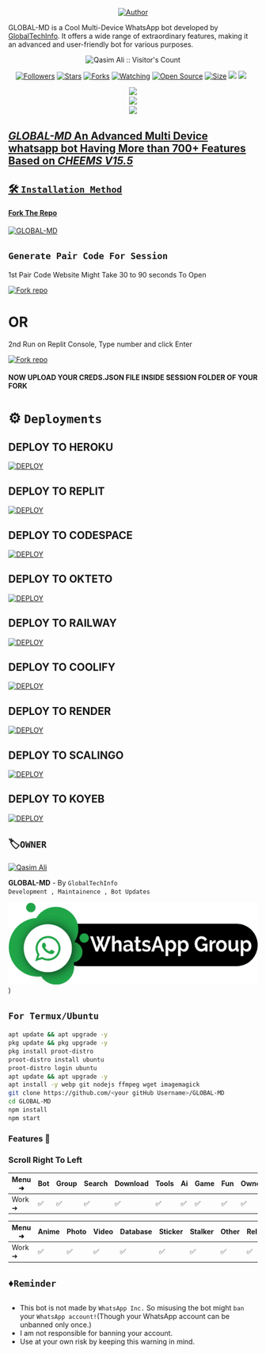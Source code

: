 <p align="center">
<a href="https://github.com/GlobalTechInfo"><img title="Author" src="https://telegra.ph/file/78899ccfed9d3ec2fee61.jpg?style=for-the-badge&logo=github"></a>

GLOBAL-MD is a Cool Multi-Device WhatsApp bot developed by [GlobalTechInfo](https://github.com/GlobalTechInfo). It offers a wide range of extraordinary features, making it an advanced and user-friendly bot for various purposes.

<p align="center"><img src="https://profile-counter.glitch.me/{GLOBAL-MD}/count.svg" alt="Qasim Ali :: Visitor's Count" /></p>


<p align="center">
<a href="https://github.com/GlobalTechInfo/followers"><img title="Followers" src="https://img.shields.io/github/followers/GlobalTechInfo?color=red&style=flat-square"></a>
<a href="https://github.com/GlobalTechInfo/GLOBAL-MD/stargazers/"><img title="Stars" src="https://img.shields.io/github/stars/GlobalTechInfo/GLOBAL-MD?color=blue&style=flat-square"></a>
<a href="https://github.com/GlobalTechInfo/GLOBAL-MD/network/members"><img title="Forks" src="https://img.shields.io/github/forks/GlobalTechInfo/GLOBAL-MD?color=red&style=flat-square"></a>
<a href="https://github.com/GlobalTechInfo/GLOBAL-MD/watchers"><img title="Watching" src="https://img.shields.io/github/watchers/GlobalTechInfo/GLOBAL-MD?label=Watchers&color=blue&style=flat-square"></a>
<a href="https://github.com/GlobalTechInfo/GLOBAL-MD"><img title="Open Source" src="https://img.shields.io/badge/Author-Qasim%20Ali-red?v=103"></a>
<a href="https://github.com/GlobalTechInfo/GLOBAL-MD/"><img title="Size" src="https://img.shields.io/github/repo-size/GlobalTechInfo/GLOBAL-MD?style=flat-square&color=green"></a>
<a href="https://hits.seeyoufarm.com"><img src="https://hits.seeyoufarm.com/api/count/incr/badge.svg?url=https%3A%2F%2Fgithub.com%2FGlobalTechInfo%2FGLOBAL-MD&count_bg=%2379C83D&title_bg=%23555555&icon=probot.svg&icon_color=%2300FF6D&title=hits&edge_flat=false"/></a>
<a href="https://github.com/GlobalTechInfo/GLOBAL-MD/graphs/commit-activity"><img height="20" src="https://img.shields.io/badge/Maintained%3F-yes-green.svg"></a>&nbsp;&nbsp;
</p>
<p align='center'>
</p>


<p align="center">
<a href="https://youtube.com/@GlobalTechInfo"><img src="https://img.shields.io/badge/YouTube-ff0000?style=for-the-badge&logo=youtube&logoColor=ff000000&link=https://youtube.com/@GlobalTechInfo" /><br>
<a href="https://whatsapp.com/channel/0029VagJIAr3bbVBCpEkAM07"><img src="https://img.shields.io/badge/WhatsApp Channel-25D366?style=for-the-badge&logo=whatsapp&logoColor=white&link=https://whatsapp.com/channel/0029VagJIAr3bbVBCpEkAM07" /><br>
<a href="https://t.me/GlobalTechInc"><img src="https://img.shields.io/badge/Telegram-blue?style=for-the-badge&logo=telegram&logoColor=white" />
<p>
  
####

*GLOBAL-MD*  An Advanced Multi Device whatsapp bot Having More than 700+ Features Based on *CHEEMS V15.5*
-------

## 🛠️ `Installation Method`
  
#### Fork The Repo

<a href="https://github.com/GlobalTechInfo/GLOBAL-MD/fork"><img title="GLOBAL-MD" src="https://img.shields.io/badge/FORK-GLOBAL MD-h?color=red&style=for-the-badge&logo=stackshare"></a>

## `Generate Pair Code For Session`
1st Pair Code Website Might Take 30 to 90 seconds To Open

<a href='https://globaltechinfo.onrender.com' target="_blank"><img alt='Fork repo' src='https://img.shields.io/badge/PAIRING CODE-1-magenta?style=for-the-badge&logo=opencv&logoColor=white'/></a>

# OR
2nd Run on Replit Console, Type number and click Enter

<a href='https://replit.com/@DGXeon/Xeon-PairCode' target="_blank"><img alt='Fork repo' src='https://img.shields.io/badge/PAIRING CODE-2-magenta?style=for-the-badge&logo=opencv&logoColor=white'/></a>

#### NOW UPLOAD YOUR CREDS.JSON FILE INSIDE SESSION FOLDER OF YOUR FORK

# ⚙️ `Deployments`

## DEPLOY TO HEROKU 

<a href='https://id.heroku.com/login' target="_blank"><img alt='DEPLOY' src='https://img.shields.io/badge/-HEROKU-rebeccapurple?style=for-the-badge&logo=heroku&logoColor=white'/></a>

## DEPLOY TO REPLIT

   <a href='https://repl.it/github/GlobalTechInfo/GLOBAL-MD' target="_blank"><img alt='DEPLOY' src='https://img.shields.io/badge/-REPLIT-orange?style=for-the-badge&logo=replit&logoColor=white'/></a>


## DEPLOY TO CODESPACE

<a href='https://github.com/codespaces/new' target="_blank"><img alt='DEPLOY' src='https://img.shields.io/badge/CODESPACE-h?color=navy&style=for-the-badge&logo=visualstudiocode'/></a></p>

## DEPLOY TO OKTETO

<a href='https://cloud.okteto.com/login' target="_blank"><img alt='DEPLOY' src='https://img.shields.io/badge/OKTETO-h?color=indigo&style=for-the-badge&logo=opera'/></a></p>

## DEPLOY TO RAILWAY

<a href='https://railway.app/new' target="_blank"><img alt='DEPLOY' src='https://img.shields.io/badge/RAILWAY-h?color=black&style=for-the-badge&logo=railway'/></a></p>


## DEPLOY TO COOLIFY

<a href='https://coolify.io/' target="_blank"><img alt='DEPLOY' src='https://img.shields.io/badge/COOLIFY-h?color=fushia&style=for-the-badge&logo=chrome'/></a></p>

## DEPLOY TO RENDER

<a href='https://dashboard.render.com' target="_blank"><img alt='DEPLOY' src='https://img.shields.io/badge/RENDER-h?color=maroon&style=for-the-badge&logo=render'/></a></p>

## DEPLOY TO SCALINGO

<a href='https://auth.scalingo.com/users/sign_in' target="_blank"><img alt='DEPLOY' src='https://img.shields.io/badge/SCALINGO-h?color=olive&style=for-the-badge&logo=scalingo'/></a></p>

## DEPLOY TO KOYEB

<a href='https://app.koyeb.com/auth/signin' target="_blank"><img alt='DEPLOY' src='https://img.shields.io/badge/-KOYEB-blue?style=for-the-badge&logo=koyeb&logoColor=white'/></a>

## 🏷️`OWNER` 
<a href="https://github.com/GlobalTechInfo"><img src="https://github.com/GlobalTechInfo.png" alt="Qasim Ali"/></a>
  
**GLOBAL-MD** - By `GlobalTechInfo`
<br>
`Development , Maintainence , Bot Updates`


[![JOIN WHATSAPP CHANNEL](https://raw.githubusercontent.com/Neeraj-x0/Neeraj-x0/main/photos/suddidina-join-whatsapp.png)](https://whatsapp.com/channel/0029VagJIAr3bbVBCpEkAM07))



## `For Termux/Ubuntu`
```bash
apt update && apt upgrade -y
pkg update && pkg upgrade -y
pkg install proot-distro
proot-distro install ubuntu
proot-distro login ubuntu
apt update && apt upgrade -y
apt install -y webp git nodejs ffmpeg wget imagemagick
git clone https://github.com/<your gitHub Username>/GLOBAL-MD
cd GLOBAL-MD
npm install
npm start
```
### Features 💌
### Scroll Right To Left
| Menu ⁠➜ | Bot | Group | Search | Download | Tools | Ai | Game | Fun | Owner | Bug | Convert | List |
| --------| --- | ----- | ------ | -------- | ----- | -- | ---- | --- | ----- | ----| --------| -----|
| Work ➜ |  ✅ |   ✅  |    ✅  |     ✅   |   ✅  | ✅ |   ✅ |  ✅ |  ✅   | ✅  |    ✅   |  ✅  |

| Menu ⁠➜ | Anime | Photo| Video | Database | Sticker | Stalker | Other |Religion | NSFW | 
| --------| ----- | ---- | ----- | -------- | ------- | ------- | ------|---------| -----|
| Work ➜ |   ✅  |   ✅ |   ✅  |    ✅    |    ✅   |    ✅   |   ✅  |    ✅   |  ✅  |

## ♦️`Reminder`
   
## 
- This bot is not made by `WhatsApp Inc.` So misusing the bot might `ban` your `WhatsApp account!`(Though your WhatsApp account can be unbanned only once.)
- I am not responsible for banning your account.
- Use at your own risk by keeping this warning in mind.

 <br><br>
